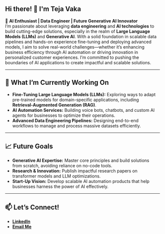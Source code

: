 ## Hi there! 👋 I'm Teja Vaka  

🎯 **AI Enthusiast | Data Engineer | Future Generative AI Innovator**  
I’m passionate about leveraging **data engineering** and **AI technologies** to build cutting-edge solutions, especially in the realm of **Large Language Models (LLMs)** and **Generative AI**. With a solid foundation in scalable data pipelines and hands-on experience fine-tuning and deploying advanced models, I aim to solve real-world challenges—whether it’s enhancing business efficiency through AI automation or driving innovation in personalized customer experiences. I’m committed to pushing the boundaries of AI applications to create impactful and scalable solutions.

---

## 🌟 **What I’m Currently Working On**  
- **Fine-Tuning Large Language Models (LLMs):** Exploring ways to adapt pre-trained models for domain-specific applications, including **Retrieval-Augmented Generation (RAG)**.  
- **AI Automation Services:** Building voice bots, chatbots, and custom AI agents for businesses to optimize their operations.  
- **Advanced Data Engineering Pipelines:** Designing end-to-end workflows to manage and process massive datasets efficiently.

---

## 📈 **Future Goals**  
- **Generative AI Expertise:** Master core principles and build solutions from scratch, avoiding reliance on no-code tools.  
- **Research & Innovation:** Publish impactful research papers on transformer models and LLM optimizations.  
- **Start-Up Vision:** Develop scalable AI automation products that help businesses harness the power of AI effectively.  

---

## 📫 **Let’s Connect!**  
- **[LinkedIn](https://www.linkedin.com/in/tejagopalreddyvaka/)**   
- **[Email Me](vakateja24@gmail.com)**  


